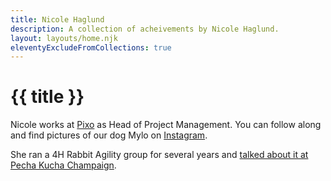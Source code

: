 ```yaml
---
title: Nicole Haglund
description: A collection of acheivements by Nicole Haglund.
layout: layouts/home.njk
eleventyExcludeFromCollections: true
---
```

# {{ title }}

Nicole works at [Pixo](https://pixotech.com) as Head of Project Management. You can follow along and find pictures of our dog Mylo on [Instagram](https://www.instagram.com/nownicolemoore/).

She ran a 4H Rabbit Agility group for several years and [talked about it at Pecha Kucha Champaign](https://www.youtube.com/watch?v=3WSxTVvv5cc&pp=ygUacGVjaGEga3VjaGEgcmFiYml0IGFnaWxpdHk%3D).